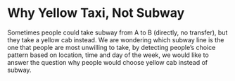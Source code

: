 # **Why Yellow Taxi, Not Subway**

Sometimes people could take subway from A to B (directly, no transfer), but they take a yellow cab instead. We are wondering which subway line is the one that people are most unwilling to take, by detecting people’s choice pattern based on location, time and day of the week, we would like to answer the question why people would choose yellow cab instead of subway.